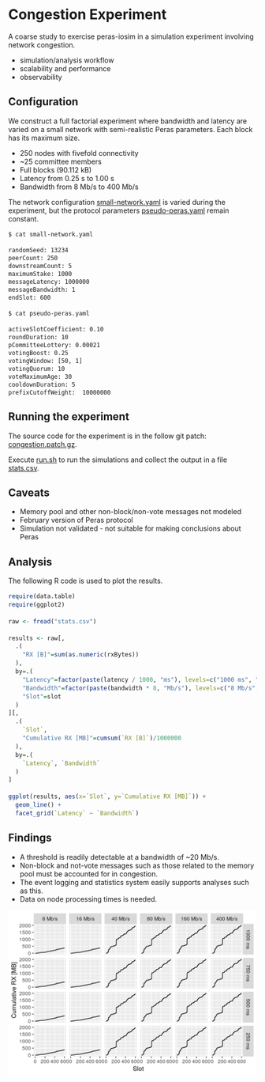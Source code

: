 # Congestion Experiment

A coarse study to exercise peras-iosim in a simulation experiment involving network congestion.

- simulation/analysis workflow
- scalability and performance
- observability


## Configuration

We construct a full factorial experiment where bandwidth and latency are varied on a small network with semi-realistic Peras parameters. Each block has its maximum size.

- 250 nodes with fivefold connectivity
- ~25 committee members
- Full blocks (90.112 kB)
- Latency from 0.25 s to 1.00 s
- Bandwidth from 8 Mb/s to 400 Mb/s

The network configuration [small-network.yaml](small-network.yaml) is varied during the experiment, but the protocol parameters [pseudo-peras.yaml](pseudo-peras.yaml) remain constant.

```console
$ cat small-network.yaml

randomSeed: 13234
peerCount: 250
downstreamCount: 5
maximumStake: 1000
messageLatency: 1000000
messageBandwidth: 1
endSlot: 600

$ cat pseudo-peras.yaml 

activeSlotCoefficient: 0.10
roundDuration: 10
pCommitteeLottery: 0.00021
votingBoost: 0.25
votingWindow: [50, 1]
votingQuorum: 10
voteMaximumAge: 30
cooldownDuration: 5
prefixCutoffWeight:  10000000
```

## Running the experiment

The source code for the experiment is in the follow git patch: [congestion.patch.gz](congestion.patch.gz).

Execute [run.sh](run.sh) to run the simulations and collect the output in a file [stats.csv](https://ipfs.io/ipfs/QmWcUw2KZEN6UkazZALwvP9HYC4f3m9pV4S78FpPiG5n13).


## Caveats

- Memory pool and other non-block/non-vote messages not modeled
- February version of Peras protocol
- Simulation not validated - not suitable for making conclusions about Peras


## Analysis

The following R code is used to plot the results.

```R
require(data.table)
require(ggplot2)

raw <- fread("stats.csv")

results <- raw[,
  .(
    "RX [B]"=sum(as.numeric(rxBytes))
  ), 
  by=.(
    "Latency"=factor(paste(latency / 1000, "ms"), levels=c("1000 ms", "750 ms", "500 ms", "250 ms")), 
    "Bandwidth"=factor(paste(bandwidth * 8, "Mb/s"), levels=c("8 Mb/s", "16 Mb/s", "40 Mb/s", "80 Mb/s", "160 Mb/s", "400 Mb/s")), 
    "Slot"=slot
  )
][, 
  .(
    `Slot`,
    "Cumulative RX [MB]"=cumsum(`RX [B]`)/1000000
  ), 
  by=.(
    `Latency`, `Bandwidth`
  )
]

ggplot(results, aes(x=`Slot`, y=`Cumulative RX [MB]`)) +
  geom_line() +
  facet_grid(`Latency` ~ `Bandwidth`)
```


## Findings

- A threshold is readily detectable at a bandwidth of ~20 Mb/s.
- Non-block and not-vote messages such as those related to the memory pool must be accounted for in congestion.
- The event logging and statistics system easily supports analyses such as this.
- Data on node processing times is needed.

![Cumulative bytes received by nodes as a function of network latency and bandwidth](congestion.png)
